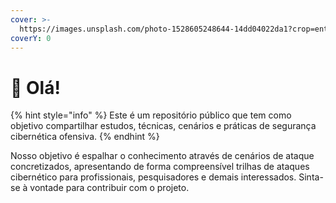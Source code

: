 ```yaml
---
cover: >-
  https://images.unsplash.com/photo-1528605248644-14dd04022da1?crop=entropy&cs=tinysrgb&fm=jpg&ixid=MnwxOTcwMjR8MHwxfHNlYXJjaHwxMHx8dGVhbSUyMG9mJTIwcGVvcGxlfGVufDB8fHx8MTY2MDMxNzQzNg&ixlib=rb-1.2.1&q=80
coverY: 0
---
```


# 👋 Olá!

{% hint style="info" %}
Este é um repositório público que tem como objetivo compartilhar estudos, técnicas, cenários e práticas de segurança cibernética ofensiva.
{% endhint %}

Nosso objetivo é espalhar o conhecimento através de cenários de ataque concretizados, apresentando de forma compreensível trilhas de ataques cibernético para profissionais, pesquisadores e demais interessados. Sinta-se à vontade para contribuir com o projeto.
